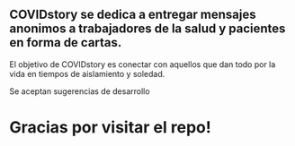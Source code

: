 ## COVIDstory se dedica a entregar mensajes anonimos a trabajadores de la salud y pacientes en forma de cartas.
El objetivo de COVIDstory es conectar con aquellos que dan todo por la vida en tiempos de aislamiento y soledad.

Se aceptan sugerencias de desarrollo


# Gracias por visitar el repo!
